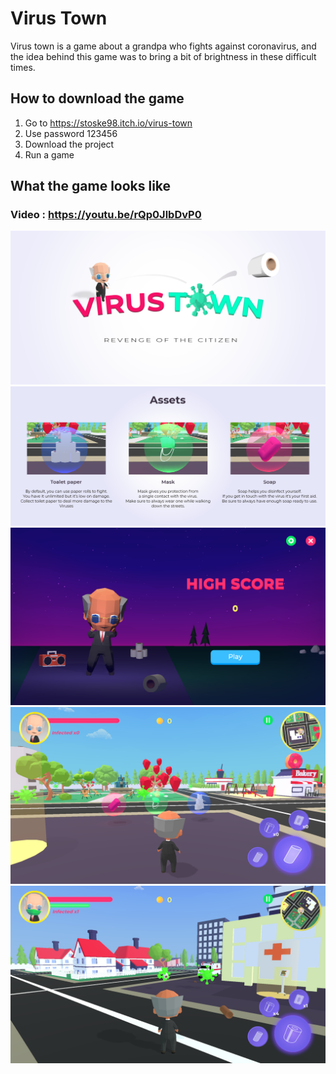# Virus Town
Virus town is a game about a grandpa who fights against coronavirus, and the idea behind this game was to bring a bit of brightness in these difficult times.

## How to download the game
1. Go to https://stoske98.itch.io/virus-town
2. Use password 123456
3. Download the project
4. Run a game

## What the game looks like
### Video : https://youtu.be/rQp0JlbDvP0
![alt_text](https://github.com/Stoske98/Virus-Town/blob/main/Screenshots/Loading.png)
![alt_text](https://github.com/Stoske98/Virus-Town/blob/main/Screenshots/slider-assets.png)
![alt_text](https://github.com/Stoske98/Virus-Town/blob/main/Screenshots/p6.png)
![alt_text](https://github.com/Stoske98/Virus-Town/blob/main/Screenshots/p7.png)
![alt_text](https://github.com/Stoske98/Virus-Town/blob/main/Screenshots/p8.png)
